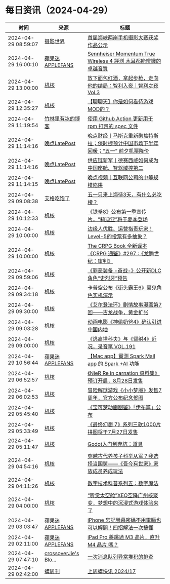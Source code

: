 ﻿# 每日资讯（2024-04-29）

|时间|来源|标题|
|---|---|---|
|2024-04-29 08:59:07|[摄影世界](https://feedx.net/rss/photoworld.xml)|[首届海峡两岸手机摄影大赛获奖作品公示](https://www.photoworld.com.cn/post/176611)|
|2024-04-29 16:00:10|[蘋果迷 APPLEFANS](https://applefans.today/feed/)|[Sennheiser Momentum True Wireless 4 評測 木耳都能辨識的卓越音質](https://applefans.today/2024-04-sennheiser-momentum-true-wireless-4-reviews/)|
|2024-04-29 13:00:00|[机核](https://www.gcores.com/rss)|[放下面包红酒，拿起步枪，走向他的结局：智利入夜｜智利之夜 Vol.3](https://www.gcores.com/radios/173200)|
|2024-04-29 12:35:27|[机核](https://www.gcores.com/rss)|[【聊聊天】你是如何看待游戏MOD的？](https://www.gcores.com/articles/181095)|
|2024-04-29 11:19:54|[竹林里有冰的博客](https://zhul.in/rss.xml)|[使用 Github Action 更新用于 rpm 打包的 spec 文件](https://zhul.in/2024/04/29/update-a-rpm-spec-by-github-action/)|
|2024-04-29 11:14:16|[晚点LatePost](https://feedpress.me/wx-postlate)|[​晚点财经丨马斯克重新聚焦特斯拉；保时捷预计中国市场下半年回暖；​“五一” 前夕机票降价](http://mp.weixin.qq.com/s?__biz=MzU3Mjk1OTQ0Ng%3D%3D&mid=2247515587&idx=3&sn=54ea21120657d81d7bfc6383602a7657)|
|2024-04-29 11:14:16|[晚点LatePost](https://feedpress.me/wx-postlate)|[供应链新军丨德赛西威如何成为中国座舱、智驾域控第二](http://mp.weixin.qq.com/s?__biz=MzU3Mjk1OTQ0Ng%3D%3D&mid=2247515587&idx=2&sn=9276676c9d8f81c60c5efd9f1df7941f)|
|2024-04-29 11:14:15|[晚点LatePost](https://feedpress.me/wx-postlate)|[晚点视频｜互联网公司的中等规模陷阱](http://mp.weixin.qq.com/s?__biz=MzU3Mjk1OTQ0Ng%3D%3D&mid=2247515587&idx=1&sn=1bd92e1f72230329ff59157153c6b1cc)|
|2024-04-29 09:08:38|[艾格吃饱了](https://feedpress.me/wx-aigechibaole)|[五一只来上海待3天，有什么必吃榜？](http://mp.weixin.qq.com/s?__biz=MjM5NTYxODQyMA%3D%3D&mid=2653452208&idx=1&sn=0107a50c55eb4718623be1cf9722acc7)|
|2024-04-29 10:12:33|[机核](https://www.gcores.com/rss)|[《铁拳8》公布第一季宣传片，“莉迪亚”将于夏季登场](https://www.gcores.com/articles/181093)|
|2024-04-29 10:00:00|[机核](https://www.gcores.com/rss)|[边缘人优胜、运营指责玩家！Level-5的投票有多抽象？](https://www.gcores.com/videos/181074)|
|2024-04-29 10:00:00|[机核](https://www.gcores.com/rss)|[The CRPG Book 全新译本 《CRPG 通鉴》#297：《龙腾世纪：审判》](https://www.gcores.com/articles/181026)|
|2024-04-29 09:59:06|[机核](https://www.gcores.com/rss)|[《罪恶装备 -奋战-》公开新DLC角色“史烈牙”预告](https://www.gcores.com/articles/181092)|
|2024-04-29 09:34:18|[机核](https://www.gcores.com/rss)|[卡普空公布《街头霸王6》豪鬼角色实机演示](https://www.gcores.com/articles/181089)|
|2024-04-29 09:30:00|[机核](https://www.gcores.com/rss)|[《艾尔登法环》剧情故事漫画第7回——古龙战争，黄金扩张](https://www.gcores.com/articles/181065)|
|2024-04-29 09:03:28|[机核](https://www.gcores.com/rss)|[动画电影《神偷奶爸4》确认引进中国内地](https://www.gcores.com/articles/181088)|
|2024-04-29 09:00:00|[机核](https://www.gcores.com/rss)|[《逃离塔科夫》与《辐射4》近况，录音笔 VOL.191](https://www.gcores.com/radios/181067)|
|2024-04-29 10:56:44|[蘋果迷 APPLEFANS](https://applefans.today/feed/)|[【Mac app】實測 Spark Mail app 的 Spark +AI 功能](https://applefans.today/2024-setapp-sparkmailapp/)|
|2024-04-29 06:52:57|[机核](https://www.gcores.com/rss)|[《NieR Re in carnation 资料集》预订开启，8月28日发售](https://www.gcores.com/articles/181072)|
|2024-04-29 06:02:53|[机核](https://www.gcores.com/rss)|[冒险解谜游戏《小小梦魇》发售7周年，官方公布纪念贺图](https://www.gcores.com/articles/181070)|
|2024-04-29 05:45:40|[机核](https://www.gcores.com/rss)|[《宝可梦动画图鉴》「伊布篇」公布](https://www.gcores.com/articles/181069)|
|2024-04-29 05:33:49|[机核](https://www.gcores.com/rss)|[《最终幻想 7》系列三款1000片拼图将于7月27日发售](https://www.gcores.com/articles/181068)|
|2024-04-29 05:11:47|[机核](https://www.gcores.com/rss)|[Godot入门到弃坑：道具](https://www.gcores.com/articles/181063)|
|2024-04-29 04:54:16|[机核](https://www.gcores.com/rss)|[穿越古代养孩子科举从军？我选择当国舅——《吾今有世家》家族成员养成玩法](https://www.gcores.com/videos/181062)|
|2024-04-29 04:11:26|[机核](https://www.gcores.com/rss)|[数字技术科普系列五：数字魔法](https://www.gcores.com/articles/181053)|
|2024-04-29 04:00:00|[机核](https://www.gcores.com/rss)|[“听觉太空舱”XEO空降广州核聚变，梦想中的沉浸式游戏体验来了](https://www.gcores.com/articles/181061)|
|2024-04-29 03:03:47|[蘋果迷 APPLEFANS](https://applefans.today/feed/)|[iPhone 忘記螢幕密碼不用電腦也可以解開！四招解法一次搞懂](https://applefans.today/itoolab-unlockgo-2024-04-how-to-unlock-iphone-screen-lock/)|
|2024-04-29 02:11:00|[蘋果迷 APPLEFANS](https://applefans.today/feed/)|[iPad Pro 將跳過 M3 晶片，直升 M4 晶片 嗎？](https://applefans.today/2024-04-bloomberg-new-ipad-pro-m4-chip-rumors/)|
|2024-04-29 07:47:10|[crossoverJie's Blo...](https://crossoverjie.top/atom.xml)|[一次消息队列异常堆积的排查](http://crossoverjie.top/2024/04/29/ob/pulsar-slow-consume/)|
|2024-04-29 02:42:00|[蠎周刊](https://weekly.pychina.org/feeds/all.atom.xml)|[上周蠎快讯 2024/17](https://weekly.pychina.org/pyrecap/pyrw-2417.html)|

